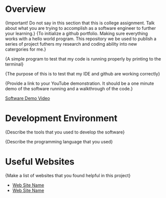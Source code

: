 # Overview

{Important!  Do not say in this section that this is college assignment.  Talk about what you are trying to accomplish as a software engineer to further your learning.}
{To initialize a github portfolio. Making sure everything works with a hello world program. This repository we be used to publish a series of project futhers my research and coding ability into new
catergories for me.}

{A simple program to test that my code is running properly by printing to the terminal}

{The purpose of this is to test that my IDE and github are working correctly}

{Provide a link to your YouTube demonstration.  It should be a one minute demo of the software running and a walkthrough of the code.}

[Software Demo Video](http://youtube.link.goes.here)

# Development Environment

{Describe the tools that you used to develop the software}

{Describe the programming language that you used}

# Useful Websites

{Make a list of websites that you found helpful in this project}
* [Web Site Name](http://url.link.goes.here)
* [Web Site Name](http://url.link.goes.here)